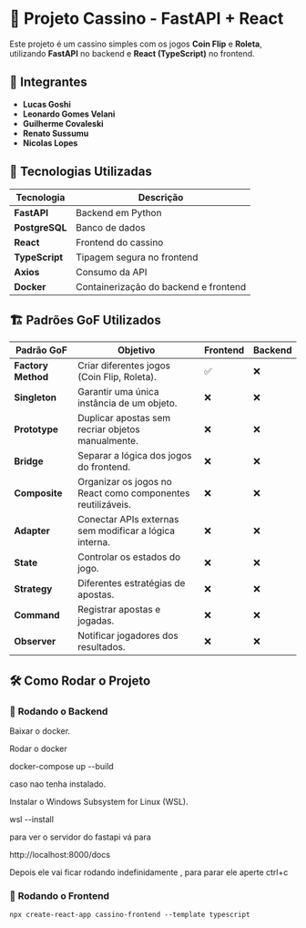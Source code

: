 # 🎰 Projeto Cassino - FastAPI + React

Este projeto é um cassino simples com os jogos **Coin Flip** e **Roleta**, utilizando **FastAPI** no backend e **React (TypeScript)** no frontend.

## 👥 Integrantes
- **Lucas Goshi**
- **Leonardo Gomes Velani**
- **Guilherme Covaleski**
- **Renato Sussumu**
- **Nicolas Lopes**

## 📌 Tecnologias Utilizadas

| Tecnologia  | Descrição |
|------------|--------------------------------|
| **FastAPI**    | Backend em Python |
| **PostgreSQL** | Banco de dados |
| **React**      | Frontend do cassino |
| **TypeScript** | Tipagem segura no frontend |
| **Axios**      | Consumo da API |
| **Docker**     | Containerização do backend e frontend |

## 🏗️ Padrões GoF Utilizados

| Padrão GoF       | Objetivo                                                         | Frontend | Backend |
|------------------|------------------------------------------------------------------|----------|---------|
| **Factory Method** | Criar diferentes jogos (Coin Flip, Roleta).                      | ✅        | ❌       |
| **Singleton**      | Garantir uma única instância de um objeto.                      | ❌        | ❌       |
| **Prototype**      | Duplicar apostas sem recriar objetos manualmente.               | ❌        | ❌       |
| **Bridge**         | Separar a lógica dos jogos do frontend.                         | ❌        | ❌       |
| **Composite**      | Organizar os jogos no React como componentes reutilizáveis.     | ❌        | ❌       |
| **Adapter**        | Conectar APIs externas sem modificar a lógica interna.          | ❌        | ❌       |
| **State**          | Controlar os estados do jogo.                                   | ❌        | ❌       |
| **Strategy**       | Diferentes estratégias de apostas.                              | ❌        | ❌       |
| **Command**        | Registrar apostas e jogadas.                                    | ❌        | ❌       |
| **Observer**       | Notificar jogadores dos resultados.                             | ❌        | ❌       |

## 🛠️ Como Rodar o Projeto

### 🔹 **Rodando o Backend**
Baixar o docker.

Rodar o docker

docker-compose up --build

caso nao tenha instalado.

Instalar o Windows Subsystem for Linux (WSL).

wsl --install

para ver o servidor do fastapi vá para 

http://localhost:8000/docs

Depois ele vai ficar rodando indefinidamente , para parar ele aperte ctrl+c

### 🔹 **Rodando o Frontend**
```npx create-react-app cassino-frontend --template typescript``` 
